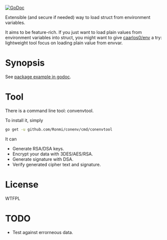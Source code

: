 [![GoDoc](https://godoc.org/github.com/Ronmi/conenv?status.svg)](https://godoc.org/github.com/Ronmi/conenv)

Extensible (and secure if needed) way to load struct from environment variables.

It aims to be feature-rich. If you just want to load plain values from environment variables into struct, you might want to give [caarlos0/env](https://github.com/caarlos0/env) a try: lightweight tool focus on loading plain value from envvar.

# Synopsis

See [package example in godoc](https://godoc.org/github.com/Ronmi/conenv#ex-package).

# Tool

There is a command line tool: convenvtool.

To install it, simply

```bash
go get -u github.com/Ronmi/conenv/cmd/conenvtool
```

It can

* Generate RSA/DSA keys.
* Encrypt your data with 3DES/AES/RSA.
* Generate signature with DSA.
* Verify generated cipher text and signature.

# License

WTFPL

# TODO

* Test against errorneous data.
